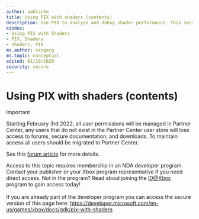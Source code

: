 ```yaml
---
author: aablackm
title: Using PIX with shaders (contents)
description: Use PIX to analyze and debug shader performance. This section covers shader profiling, shader optimization, shader register lifetime, shader instruction trace, custom visualizations, and the Edit and Continue feature.
kindex:
- Using PIX with Shaders
- PIX, Shaders
- shaders, PIX
ms.author: sangarg
ms.topic: conceptual
edited: 01/10/2020
security: secure
---
```


# Using PIX with shaders (contents)
> [!IMPORTANT]
> Starting February 3rd 2022, all user permissions will be managed in Partner Center, any users that do not exist in the Partner Center user store will lose access to forums, secure documentation, and downloads. To maintain access all users should be migrated to Partner Center. <p></p>See this <a href="https://forums.xboxlive.com/articles/132187/breaking-change-user-access-for-forums-secure-docu.html">forum article</a> for more details.  

 Access to this topic requires membership in an NDA developer program. Contact your publisher or your Xbox program representative if you need direct access. Not in the program? Read about joining the <a href="https://www.xbox.com/Developers/id">ID@Xbox</a> program to gain access today!  <br/><br/>If you are already part of the developer program you can access the secure version of this page here: <a target="_blank" href="https://developer.microsoft.com/en-us/games/xbox/docs/gdk/pix-with-shaders">https://developer.microsoft.com/en-us/games/xbox/docs/gdk/pix-with-shaders</a>